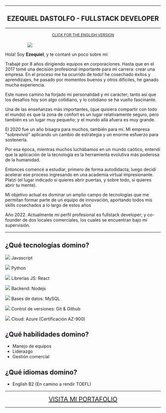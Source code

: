 
---
<h2 style="text-align:center" >EZEQUIEL DASTOLFO - FULLSTACK DEVELOPER</h2>

---

<div style="text-align: center; font-size: 12px"><a href="https://github.com/Ezequieldas/Ezequieldas.github.io/blob/main/README-EN.md" >CLICK FOR THE ENGLISH VERSION</a></div>

<br>

<div style="width: 360px; margin: 0 auto">
<img src="https://wallpapers.com/images/hd/4k-programming-keep-calm-poster-dkij2z2o9onznatz.jpg">
</div>

Hola! Soy <b>Ezequiel</b>, y te contaré un poco sobre mí:

Trabajé por 8 años dirigiendo equipos en corporaciones. Hasta que en el 2017 tomé una decisión profesional importante para mi carrera: crear una empresa. En el proceso me ha ocurrido de todo! he cosechado éxitos y aprendizajes, he pasado por momentos buenos y otros difíciles, he ganado mucha experiencia.

Este nuevo camino ha forjado mi personalidad y mi carácter; tanto así que los desafíos hoy son algo cotidiano, y lo cotidiano se ha vuelto fascinante. 

Una de las enseñanzas más importantes, (que quisiera compartir con todo el mundo) es que la zona de confort es un lugar relativamente seguro, pero también es un lugar muy pequeño; y el mundo allá afuera es muy grande.

El 2020 fue un año bisagra para muchos, también para mí. Mi empresa "sobrevivió" aplicando un cambio de estrategia y un enorme esfuerzo para sostenerla.

Por esa época, mientras muchos luchábamos en un mundo caótico, entendí que la aplicación de la tecnología es la herramienta evolutiva más poderosa de la humanidad.

Entonces comencé a estudiar, primero de forma autodidacta; luego decidí acelerar ese proceso ingresando en una academia virtual impresionante. Platzi (el lugar indicado si quieres abrir puertas, y sobre todo, si quieres abrir tu mente).

Mi objetivo actual es dominar un amplio campo de tecnologías que me permitan formar parte de un equipo de innovación, aportando todos mis skills cosechados a lo largo de estos años

Año 2022. Actualmente mi perfil profesional es fullstack developer; y co-founder de dos locales comerciales, los cuales se encuentran bajo mi supervisión.

---

¿Qué tecnologías domino? 
---



<img src="assets\js-icon.png"> Javascript

<img src="assets\python-icon.png"> Python

<img src="assets\react-icon.png"> Librerías JS: React

<img src="assets\node-icon.png"> Backend: Nodejs

<img src="assets\mysql-icon.png"> Bases de datos: MySQL

<img src="[assets\git-icon.png](https://github.com/Ezequieldas/Ezequieldas.github.io/blob/59c74de16dd85bacb05671c3097b15c8a0b91c1f/assets/git-icon.png)"> Control de versiones: Git & Github

<img src="assets\azure-icon.png"> Cloud: Azure (Certificación AZ-900)

¿Qué habilidades domino?
---

- Manejo de equipos
- Liderazgo
- Gestión comercial

¿Qué idiomas domino?
---
- English B2 (En camino a rendir TOEFL)

---

<div style="text-align: center; font-size: 20px"><a href="https://ezequieldas.github.io/" >VISITA MI PORTAFOLIO</a></div>

---

